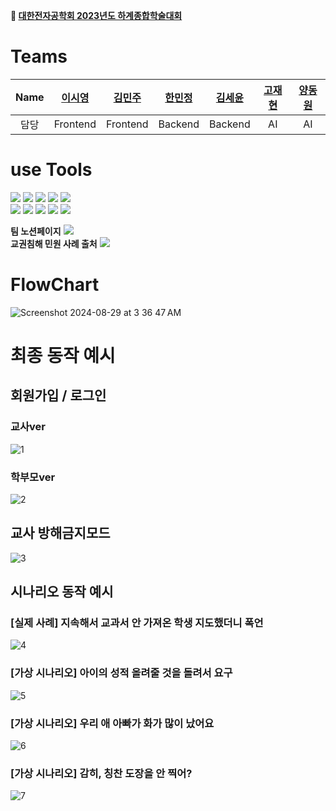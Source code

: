 <b> 📜 [대한전자공학회 2023년도 하계종합학술대회](https://conf.theieie.org/2024s/) </b><br>

# Teams
| Name | [이시영](https://github.com/krsy0411) | [김민주](https://github.com/minzzn) | [한민정](https://github.com/zoangrak) | [김세윤](https://github.com/seyun22) | [고재현](https://github.com/kozae00) | [양동원](https://github.com/ywon00) |
| :-: | :-: | :-: | :-: | :-: | :-: | :-: |
| 담당 | Frontend | Frontend | Backend | Backend | AI | AI | <br>

# use Tools
<p>
<img src="https://img.shields.io/badge/html5-E34F26?style=for-the-badge&logo=html5&logoColor=white">
<img src="https://img.shields.io/badge/css3-1572B6?style=for-the-badge&logo=css3&logoColor=white">
<img src="https://img.shields.io/badge/javascript-F7DF1E?style=for-the-badge&logo=javascript&logoColor=white">
<img src="https://img.shields.io/badge/react-61DAFB?style=for-the-badge&logo=react&logoColor=white">
<img src="https://img.shields.io/badge/styledcomponents-DB7093?style=for-the-badge&logo=styledcomponents&logoColor=white"><br>

<img src="https://img.shields.io/badge/springboot-6DB33F?style=for-the-badge&logo=springboot&logoColor=white">
<img src="https://img.shields.io/badge/ec2-FF9900?style=for-the-badge&logo=amazonec2&logoColor=white">
<img src="https://img.shields.io/badge/mysql-4479A1?style=for-the-badge&logo=mysql&logoColor=white">
<img src="https://img.shields.io/badge/rds-232F3E?style=for-the-badge&logo=amazonrds&logoColor=white">
<img src="https://img.shields.io/badge/actions-2088FF?style=for-the-badge&logo=githubactions&logoColor=white">
</p>

<b>팀 노션페이지</b> <a href="https://www.notion.so/thistimenull/AI-f49ac7d21d3d4d1e8e019cb5c1308d2e?pvs=4" target="_blank"><img src="https://img.shields.io/badge/notion-000000?style=for-the-badge&logo=notion&logoColor=white"></a><br>
<b>교권침해 민원 사례 출처</b>
<a href="https://past-nut-4cf.notion.site/1a27d92aaef147159d4748dc94c213fb" target="_blank"><img src="https://img.shields.io/badge/notion-000000?style=for-the-badge&logo=notion&logoColor=white"></a>


# FlowChart
![Screenshot 2024-08-29 at 3 36 47 AM](https://github.com/user-attachments/assets/adfd10af-9dbf-4894-8020-e9699c85510d)


# 최종 동작 예시
## 회원가입 / 로그인
### 교사ver
![1](https://github.com/user-attachments/assets/83613507-147c-405f-900c-48d1ec509505)
### 학부모ver
![2](https://github.com/user-attachments/assets/847ba8d7-8a88-4bfe-bf53-33bd1b9fe9bf)
## 교사 방해금지모드
![3](https://github.com/user-attachments/assets/9f864f0f-bd5d-407d-9971-403c52603696)
## 시나리오 동작 예시
### [실제 사례] 지속해서 교과서 안 가져온 학생 지도했더니 폭언
![4](https://github.com/user-attachments/assets/518db86f-f87b-47db-92cc-65a637af5b31)
### [가상 시나리오] 아이의 성적 올려줄 것을 돌려서 요구
![5](https://github.com/user-attachments/assets/6ec75598-4779-44bd-9cb3-aa5847f32a44)
### [가상 시나리오] 우리 애 아빠가 화가 많이 났어요
![6](https://github.com/user-attachments/assets/7f70ab15-6f49-40c6-a7ab-1db7d65f037c)
### [가상 시나리오] 감히, 칭찬 도장을 안 찍어?
![7](https://github.com/user-attachments/assets/032a785a-7e13-4b26-8d8f-b1d13f9c8451)
